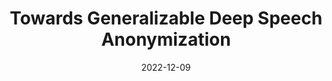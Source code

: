 ---
title: "Towards Generalizable Deep Speech Anonymization"
collection: publications
permalink: /publication/anon
authors: Aaron Broukhim, Zachary Novack
excerpt: 'This work presents a method for learning language-agnostic speech anonymization systems, utilizing a GAN backbone and modified loss to actively learn an anonymized speaker distribution.'
date: 2022-12-09
# venue: ['International Conference on Learning Representations (ICLR), 2023', 'Spotlight at NeurIPS Workshop on The Benefits of Higher-Order Optimization in Machine Learning, 2022']
paperurl: 'https://zacharynovack.github.io/speech_anon.pdf'
# code: 'https://github.com/acmi-lab/imp-regularizers'
abs_title: anon_2022_abs
bib_title: anon_2022_bib
pub_status: 'nonrefereed'
citation: '@misc{broukhim2022towards,<br />
title={Towards Generalizable Deep Speech Anonymization},<br />
author={Broukhim, Aaron and Novack, Zachary},<br />
year={2022}}'
---